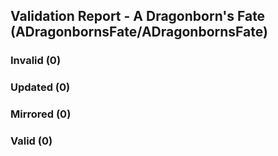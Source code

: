 ## Validation Report - A Dragonborn's Fate (ADragonbornsFate/ADragonbornsFate)


### Invalid (0)
### Updated (0)
### Mirrored (0)
### Valid (0)
